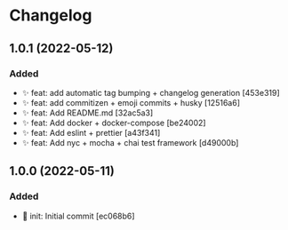 # Changelog

<a name="1.0.1"></a>
## 1.0.1 (2022-05-12)

### Added

- ✨ feat: add automatic tag bumping + changelog generation [453e319]
- ✨ feat: add commitizen + emoji commits + husky [12516a6]
- ✨ feat: Add README.md [32ac5a3]
- ✨ feat: Add docker + docker-compose [be24002]
- ✨ feat: Add eslint + prettier [a43f341]
- ✨ feat: Add nyc + mocha + chai test framework [d49000b]


<a name="1.0.0"></a>
## 1.0.0 (2022-05-11)

### Added

- 🎉 init: Initial commit [ec068b6]


